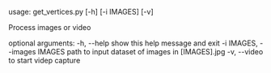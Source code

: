 usage: get_vertices.py [-h] [-i IMAGES] [-v]

Process images or video

optional arguments:
  -h, --help            show this help message and exit
  -i IMAGES, --images IMAGES
                        path to input dataset of images in [IMAGES].jpg
  -v, --video           to start videp capture
